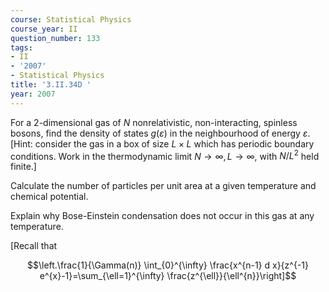 ```yaml
---
course: Statistical Physics
course_year: II
question_number: 133
tags:
- II
- '2007'
- Statistical Physics
title: '3.II.34D '
year: 2007
---
```



For a 2-dimensional gas of $N$ nonrelativistic, non-interacting, spinless bosons, find the density of states $g(\varepsilon)$ in the neighbourhood of energy $\varepsilon$. [Hint: consider the gas in a box of size $L \times L$ which has periodic boundary conditions. Work in the thermodynamic limit $N \rightarrow \infty, L \rightarrow \infty$, with $N / L^{2}$ held finite.]

Calculate the number of particles per unit area at a given temperature and chemical potential.

Explain why Bose-Einstein condensation does not occur in this gas at any temperature.

[Recall that

$$\left.\frac{1}{\Gamma(n)} \int_{0}^{\infty} \frac{x^{n-1} d x}{z^{-1} e^{x}-1}=\sum_{\ell=1}^{\infty} \frac{z^{\ell}}{\ell^{n}}\right]$$